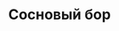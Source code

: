 ---
title: 'Сосновый бор'
location: 'Река Тура. Ярковский район, Тюменская область, Россия'

tags: [all, 2015]
category: as-the-first-settlers
---